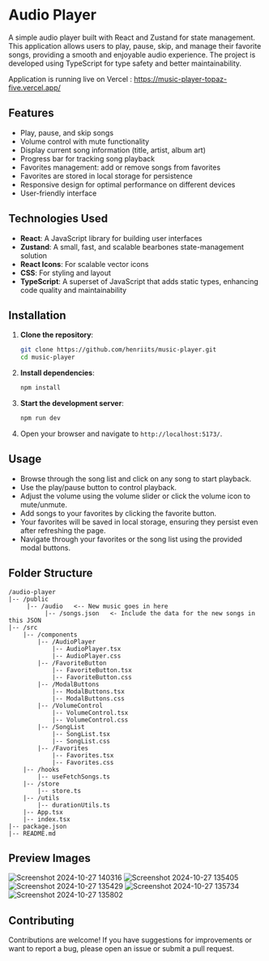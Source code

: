 # Audio Player

A simple audio player built with React and Zustand for state management. This application allows users to play, pause, skip, and manage their favorite songs, providing a smooth and enjoyable audio experience. The project is developed using TypeScript for type safety and better maintainability.

Application is running live on Vercel : https://music-player-topaz-five.vercel.app/

## Features

-   Play, pause, and skip songs
-   Volume control with mute functionality
-   Display current song information (title, artist, album art)
-   Progress bar for tracking song playback
-   Favorites management: add or remove songs from favorites
-   Favorites are stored in local storage for persistence
-   Responsive design for optimal performance on different devices
-   User-friendly interface

## Technologies Used

-   **React**: A JavaScript library for building user interfaces
-   **Zustand**: A small, fast, and scalable bearbones state-management solution
-   **React Icons**: For scalable vector icons
-   **CSS**: For styling and layout
-   **TypeScript**: A superset of JavaScript that adds static types, enhancing code quality and maintainability

## Installation

1. **Clone the repository**:

    ```bash
    git clone https://github.com/henriits/music-player.git
    cd music-player
    ```

2. **Install dependencies**:

    ```bash
    npm install
    ```

3. **Start the development server**:

    ```bash
    npm run dev
    ```

4. Open your browser and navigate to `http://localhost:5173/`.

## Usage

-   Browse through the song list and click on any song to start playback.
-   Use the play/pause button to control playback.
-   Adjust the volume using the volume slider or click the volume icon to mute/unmute.
-   Add songs to your favorites by clicking the favorite button.
-   Your favorites will be saved in local storage, ensuring they persist even after refreshing the page.
-   Navigate through your favorites or the song list using the provided modal buttons.

## Folder Structure

```
/audio-player
|-- /public
     |-- /audio   <-- New music goes in here
          |-- /songs.json   <- Include the data for the new songs in this JSON
|-- /src
    |-- /components
        |-- /AudioPlayer
            |-- AudioPlayer.tsx
            |-- AudioPlayer.css
        |-- /FavoriteButton
            |-- FavoriteButton.tsx
            |-- FavoriteButton.css
        |-- /ModalButtons
            |-- ModalButtons.tsx
            |-- ModalButtons.css
        |-- /VolumeControl
            |-- VolumeControl.tsx
            |-- VolumeControl.css
        |-- /SongList
            |-- SongList.tsx
            |-- SongList.css
        |-- /Favorites
            |-- Favorites.tsx
            |-- Favorites.css
    |-- /hooks
        |-- useFetchSongs.ts
    |-- /store
        |-- store.ts
    |-- /utils
        |-- durationUtils.ts
    |-- App.tsx
    |-- index.tsx
|-- package.json
|-- README.md
```

## Preview Images

![Screenshot 2024-10-27 140316](https://github.com/user-attachments/assets/3db39034-f29e-4751-96d8-e57eb205fd66)
![Screenshot 2024-10-27 135405](https://github.com/user-attachments/assets/502dbb5b-788e-44ac-b39e-885ca7505255)
![Screenshot 2024-10-27 135429](https://github.com/user-attachments/assets/3e05f43e-8f10-426c-a59b-1ed0d0abb54a)
![Screenshot 2024-10-27 135734](https://github.com/user-attachments/assets/7f976f38-2c77-4348-8a82-30984ae0311f)
![Screenshot 2024-10-27 135802](https://github.com/user-attachments/assets/d112efca-e540-4baa-8c15-54bcb302871b)

## Contributing

Contributions are welcome! If you have suggestions for improvements or want to report a bug, please open an issue or submit a pull request.
